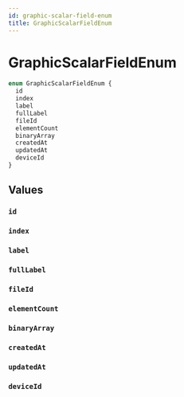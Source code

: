 ```yaml
---
id: graphic-scalar-field-enum
title: GraphicScalarFieldEnum
---
```


 # GraphicScalarFieldEnum





```graphql
enum GraphicScalarFieldEnum {
  id
  index
  label
  fullLabel
  fileId
  elementCount
  binaryArray
  createdAt
  updatedAt
  deviceId
}
```


## Values

### `id` 




### `index` 




### `label` 




### `fullLabel` 




### `fileId` 




### `elementCount` 




### `binaryArray` 




### `createdAt` 




### `updatedAt` 




### `deviceId` 






